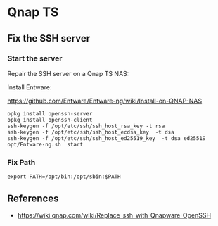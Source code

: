 # Qnap TS

## Fix the SSH server

### Start the server

Repair the SSH server on a Qnap TS NAS:

Install Entware:

https://github.com/Entware/Entware-ng/wiki/Install-on-QNAP-NAS

```
opkg install openssh-server
opkg install openssh-client
ssh-keygen -f /opt/etc/ssh/ssh_host_rsa_key -t rsa
ssh-keygen -f /opt/etc/ssh/ssh_host_ecdsa_key  -t dsa
ssh-keygen -f /opt/etc/ssh/ssh_host_ed25519_key  -t dsa ed25519
opt/Entware-ng.sh  start
```
### Fix Path

```
export PATH=/opt/bin:/opt/sbin:$PATH
```

## References 

* https://wiki.qnap.com/wiki/Replace_ssh_with_Qnapware_OpenSSH

